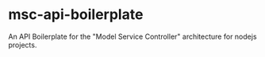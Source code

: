 # msc-api-boilerplate
An API Boilerplate for the "Model Service Controller" architecture for nodejs projects.
